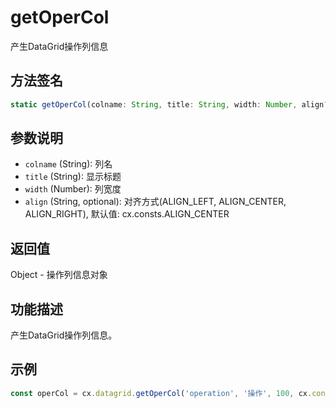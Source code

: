 # getOperCol

产生DataGrid操作列信息

## 方法签名
```typescript
static getOperCol(colname: String, title: String, width: Number, align?: String) => Object
```

## 参数说明
- `colname` (String): 列名
- `title` (String): 显示标题
- `width` (Number): 列宽度
- `align` (String, optional): 对齐方式(ALIGN_LEFT, ALIGN_CENTER, ALIGN_RIGHT), 默认值: cx.consts.ALIGN_CENTER

## 返回值
Object - 操作列信息对象

## 功能描述
产生DataGrid操作列信息。

## 示例
```typescript
const operCol = cx.datagrid.getOperCol('operation', '操作', 100, cx.consts.ALIGN_CENTER);
``` 